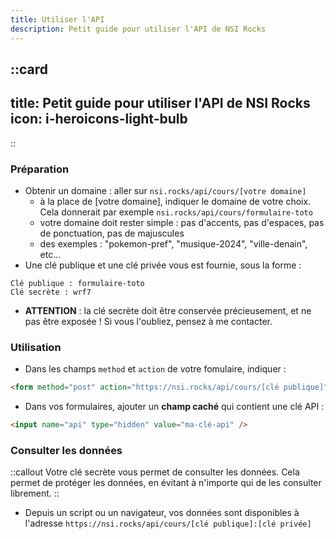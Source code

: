 ```yaml
---
title: Utiliser l'API
description: Petit guide pour utiliser l'API de NSI Rocks
---
```


::card
---
title: Petit guide pour utiliser l'API de NSI Rocks
icon: i-heroicons-light-bulb
---
::

### Préparation
- Obtenir un domaine : aller sur `nsi.rocks/api/cours/[votre domaine]`
    - à la place de [votre domaine], indiquer le domaine de votre choix. Cela donnerait par exemple `nsi.rocks/api/cours/formulaire-toto`
    - votre domaine doit rester simple : pas d'accents, pas d'espaces, pas de ponctuation, pas de majuscules
    - des exemples : "pokemon-pref", "musique-2024", "ville-denain", etc...
- Une clé publique et une clé privée vous est fournie, sous la forme : 
```
Clé publique : formulaire-toto
Clé secrète : wrf7
```
- **ATTENTION** : la clé secrète doit être conservée précieusement, et ne pas être exposée ! Si vous l'oubliez, pensez à me contacter.

### Utilisation
- Dans les champs `method` et `action` de votre fomulaire, indiquer :
```html
<form method="post" action="https://nsi.rocks/api/cours/[clé publique]" />
```
- Dans vos formulaires, ajouter un **champ caché** qui contient une clé API :
```html
<input name="api" type="hidden" value="ma-clé-api" />
```

### Consulter les données
::callout
Votre clé secrète vous permet de consulter les données. Cela permet de protéger les données, en évitant à n'importe qui de les consulter librement.
::

- Depuis un script ou un navigateur, vos données sont disponibles à l'adresse `https://nsi.rocks/api/cours/[clé publique]:[clé privée]`